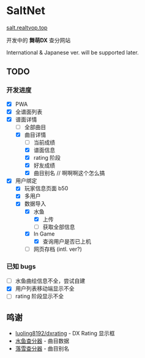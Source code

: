 # SaltNet

[salt.realtvop.top](https://salt.realtvop.top)

开发中的 **舞萌DX** 查分网站

International & Japanese ver. will be supported later.

## TODO

### 开发进度

- [x] PWA
- [x] 全谱面列表
- [x] 谱面详情
    - [ ] 全部曲目
    - [x] 曲目详情
        - [ ] 当前成绩
        - [x] 谱面信息
        - [x] rating 阶段
        - [x] 好友成绩
        - [x] 曲目别名 // 啊啊啊这个怎么搞
- [x] 用户绑定
    - [x] 玩家信息页面 b50
    - [x] 多用户
    - [x] 数据导入
        - [x] 水鱼
            - [x] 上传
            - [ ] 获取全部信息
        - [x] In Game
            - [x] 查询用户是否已上机
        - [ ] 网页存档 (intl. ver?)

### 已知 bugs

- [ ] 水鱼曲绘信息不全，尝试自建
- [x] 用户列表移动端显示不全
- [ ] rating 阶段显示不全

## 鸣谢

- [luoling8192/dxrating](https://github.com/luoling8192/dxrating) - DX Rating 显示框
- [水鱼查分器](https://www.diving-fish.com/maimaidx/prober/) - 曲目数据
- [落雪查分器](https://maimai.lxns.net/) - 曲目别名
